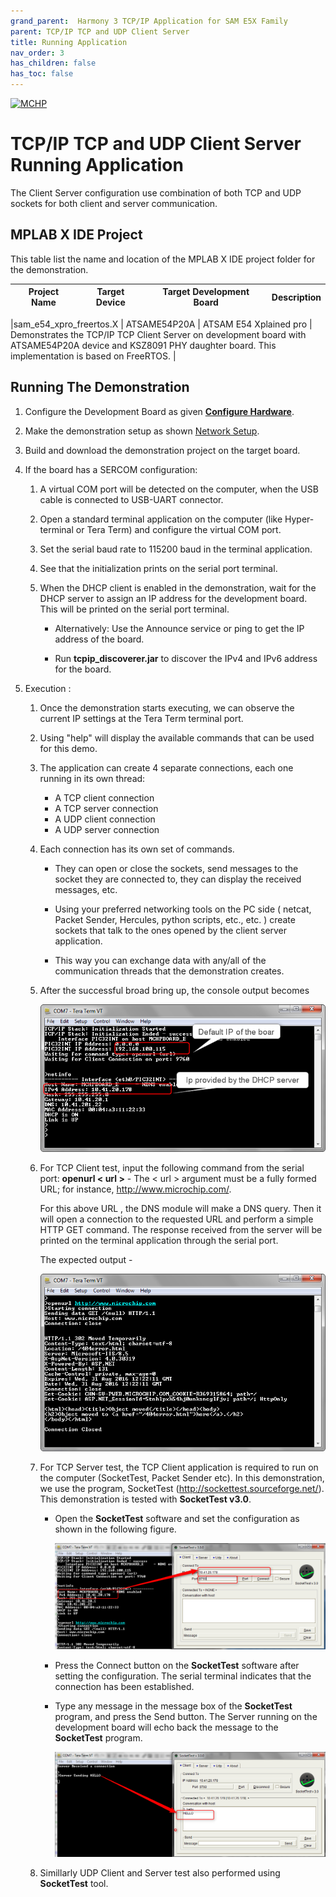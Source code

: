 ```yaml
---
grand_parent:  Harmony 3 TCP/IP Application for SAM E5X Family
parent: TCP/IP TCP and UDP Client Server
title: Running Application
nav_order: 3
has_children: false
has_toc: false
---
```

[![MCHP](https://www.microchip.com/ResourcePackages/Microchip/assets/dist/images/logo.png)](https://www.microchip.com)

# TCP/IP TCP and UDP Client Server Running Application

The Client Server configuration use combination of both TCP and UDP sockets for both client and server communication.

## MPLAB X IDE Project
This table list the name and location of the MPLAB X IDE project folder for the demonstration.

|Project Name|  Target Device|  Target Development Board | Description  |
|:-------------:|:---------:|:---------:|:---------:|

|sam_e54_xpro_freertos.X | ATSAME54P20A | ATSAM E54 Xplained pro | Demonstrates the TCP/IP TCP Client Server on development board with ATSAME54P20A device and KSZ8091 PHY daughter board. This implementation is based on FreeRTOS. |

## Running The Demonstration

1. Configure the Development Board as given  **[Configure Hardware](readme_hardware_configuration.md)**.

2. Make the demonstration setup as shown [Network Setup](../../readme.md).

3. Build and download the demonstration project on the target board.

4. If the board has a SERCOM configuration:

    1. A virtual COM port will be detected on the computer, when the USB cable is connected to USB-UART connector.

    2. Open a standard terminal application on the computer (like Hyper-terminal or Tera Term) and configure the virtual COM port.

    3. Set the serial baud rate to 115200 baud in the terminal application.

    4. See that the initialization prints on the serial port terminal.

    5. When the DHCP client is enabled in the demonstration, wait for the DHCP server to assign an IP address for the development board. This will be printed on the serial port terminal.

		* Alternatively: Use the Announce service or ping to get the IP address of the board.

        * Run **tcpip_discoverer.jar** to discover the IPv4 and IPv6 address for the board.
        
5. Execution :

    1. Once the demonstration starts executing,  we can observe the current IP settings at the Tera Term terminal port.

    2. Using "help" will display the available commands that can be used for this demo.

    3. The application can create 4 separate connections, each one running in its own thread:
        * A TCP client connection
        * A TCP server connection
        * A UDP client connection
        * A UDP server connection

    4. Each connection has its own set of commands.

        * They can open or close the sockets, send messages to the socket they are connected to, they can display the received messages, etc.
        
        * Using your preferred networking tools on the PC side ( netcat, Packet Sender, Hercules, python scripts, etc., etc. ) create sockets that talk to the ones opened by the client server application.
        
        * This way you can exchange data with any/all of the communication threads that the demonstration creates.

    5. After the successful broad bring up, the console output becomes

        ![tcpip_client_server_project](images/dhcp_5.png)

    6. For TCP Client test, input the following command from the serial port: **openurl < url >** - The < url > argument must be a fully formed URL; for instance, http://www.microchip.com/.

        For this above URL , the DNS module will make a DNS query. Then it will open a connection to the requested URL and perform a simple HTTP GET command.
        The response received from the server will be printed on the terminal application through the serial port.

        The expected output -

        ![tcpip_client_server_project](images/http_put_6.png)
    
    7.  For TCP Server test, the TCP Client application is required to run on the computer (SocketTest, Packet Sender etc). In this demonstration, we use the program, SocketTest (http://sockettest.sourceforge.net/). This demonstration is tested with **SocketTest v3.0**.

        * Open the **SocketTest** software and set the configuration as shown in the following figure.

            ![tcpip_tcp_client_server_project](images/enter_ip_7.png)

        *  Press the Connect button on the **SocketTest** software after setting the configuration. The serial terminal indicates that the connection has been established.
        
        * Type any message in the message box of the **SocketTest** program, and press the Send button. The Server running on the development board will echo back the message to the **SocketTest** program.

            ![tcpip_tcp_client_server_project](images/client_test_8.png)
    
    8. Simillarly UDP Client and Server test also performed using **SocketTest** tool.